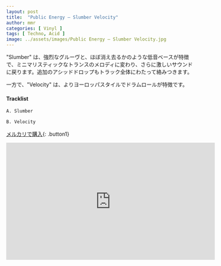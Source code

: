 ```yaml
---
layout: post
title:  "Public Energy – Slumber Velocity"
author: mmr
categories: [ Vinyl ]
tags: [ Techno, Acid ]
image: ../assets/images/Public Energy – Slumber Velocity.jpg
---
```


"Slumber" は、強烈なグルーヴと、ほぼ消え去るかのような低音ベースが特徴で、ミニマリスティックなトランスのメロディに変わり、さらに激しいサウンドに戻ります。追加のアシッドドロップもトラック全体にわたって絡みつきます。

一方で、"Velocity" は、よりヨーロッパスタイルでドラムロールが特徴です。

#### Tracklist
```md
A. Slumber

B. Velocity
```

[メルカリで購入](https://jp.mercari.com/item/m21565192734?afid=6142608987){: .button1}

<iframe width="560" height="315" src="https://www.youtube.com/embed/EILVXoNvfLw?si=fr1lkKeDtnzv2EA9" title="YouTube video player" frameborder="0" allow="accelerometer; autoplay; clipboard-write; encrypted-media; gyroscope; picture-in-picture; web-share" referrerpolicy="strict-origin-when-cross-origin" allowfullscreen></iframe>